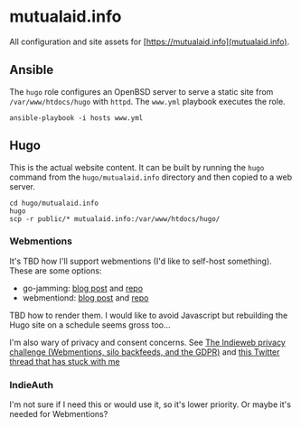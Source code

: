 # mutualaid.info

All configuration and site assets for [https://mutualaid.info](mutualaid.info).

## Ansible

The `hugo` role configures an OpenBSD server to serve a static site from `/var/www/htdocs/hugo` with `httpd`. The `www.yml` playbook executes the role.

```
ansible-playbook -i hosts www.yml
```

## Hugo

This is the actual website content. It can be built by running the `hugo` command from the `hugo/mutualaid.info` directory and then copied to a web server.

```
cd hugo/mutualaid.info
hugo
scp -r public/* mutualaid.info:/var/www/htdocs/hugo/
```

### Webmentions

It's TBD how I'll support webmentions (I'd like to self-host something). These are some options:

* go-jamming: [blog post](https://brainbaking.com/post/2021/05/beyond-webmention-io/) and [repo](https://github.com/wgroeneveld/go-jamming)
* webmentiond: [blog post](https://zerokspot.com/weblog/2020/06/14/setting-up-webmentiond/) and [repo](https://github.com/zerok/webmentiond)

TBD how to render them. I would like to avoid Javascript but rebuilding the Hugo site on a schedule seems gross too...

I'm also wary of privacy and consent concerns. See [The Indieweb privacy challenge (Webmentions, silo backfeeds, and the GDPR)](https://sebastiangreger.net/2018/05/indieweb-privacy-challenge-webmentions-backfeeds-gdpr/) and [this Twitter thread that has stuck with me](https://twitter.com/redlightvoices/status/1021747354398076928)

### IndieAuth

I'm not sure if I need this or would use it, so it's lower priority. Or maybe it's needed for Webmentions?